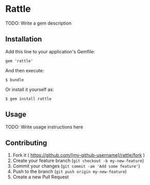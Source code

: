 # Rattle

TODO: Write a gem description

## Installation

Add this line to your application's Gemfile:

    gem 'rattle'

And then execute:

    $ bundle

Or install it yourself as:

    $ gem install rattle

## Usage

TODO: Write usage instructions here

## Contributing

1. Fork it ( https://github.com/[my-github-username]/rattle/fork )
2. Create your feature branch (`git checkout -b my-new-feature`)
3. Commit your changes (`git commit -am 'Add some feature'`)
4. Push to the branch (`git push origin my-new-feature`)
5. Create a new Pull Request
